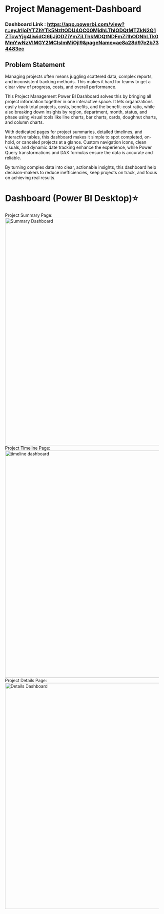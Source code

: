 # Project Management-Dashboard

### Dashboard Link : https://app.powerbi.com/view?r=eyJrIjoiYTZhYTk5NzItODU4OC00MjdhLThlODQtMTZkN2Q1ZTcwYjg4IiwidCI6IjJjODZiYmZjLThkMDQtNDFmZi1hODNhLTk0MmYwNzVlMGY2MCIsImMiOjl9&pageName=ae8a28d97e2b734483ec

## Problem Statement

Managing projects often means juggling scattered data, complex reports, and inconsistent tracking methods. This makes it hard for teams to get a clear view of progress, costs, and overall performance.

This Project Management Power BI Dashboard solves this by bringing all project information together in one interactive space. It lets organizations easily track total projects, costs, benefits, and the benefit–cost ratio, while also breaking down insights by region, department, month, status, and phase using visual tools like line charts, bar charts, cards, doughnut charts, and column charts.

With dedicated pages for project summaries, detailed timelines, and interactive tables, this dashboard makes it simple to spot completed, on-hold, or canceled projects at a glance. Custom navigation icons, clean visuals, and dynamic date tracking enhance the experience, while Power Query transformations and DAX formulas ensure the data is accurate and reliable.

By turning complex data into clear, actionable insights, this dashboard help decision-makers to reduce inefficiencies, keep projects on track, and focus on achieving real results.


 
 # Dashboard (Power BI Desktop)⭐️
 Project Summary Page:
 <img width="1298" height="744" alt="Summary Dashboard" src="https://github.com/user-attachments/assets/63e607c1-0a0c-4fce-bafb-313648e55a9e" />
 Project Timeline Page:
 <img width="1297" height="743" alt="timeline dashboard" src="https://github.com/user-attachments/assets/58226186-753c-4d9c-a778-070c76e13351" />
 Project Details Page:
 <img width="1298" height="739" alt="Details Dashboard" src="https://github.com/user-attachments/assets/e41baef6-ea0f-44ca-845a-b96c0eadc5e0" />
 
 

